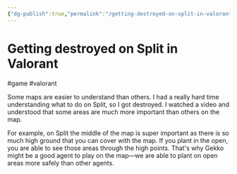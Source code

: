 ```yaml
---
{"dg-publish":true,"permalink":"/getting-destroyed-on-split-in-valorant/","created":"2024-02-19T22:58:14.122+09:00","updated":"2024-02-19T23:47:32.943+09:00"}
---
```


# Getting destroyed on Split in Valorant

#game #valorant

Some maps are easier to understand than others. I had a really hard time understanding what to do on Split, so I got destroyed. I watched a video and understood that some areas are much more important than others on the map.

For example, on Split the middle of the map is super important as there is so much high ground that you can cover with the map. If you plant in the open, you are able to see those areas through the high points. That's why Gekko might be a good agent to play on the map—we are able to plant on open areas more safely than other agents.

